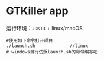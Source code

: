 # GTKiller app

运行环境：`JDK13` + linux/macOS

```shell
#使用如下命令打开项目
./launch.sh				//linux
# windows自行仿照launch.sh的命令编写吧
```

